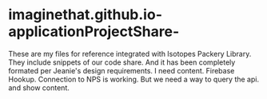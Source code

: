 # imaginethat.github.io-applicationProjectShare-
These are my files for reference integrated with Isotopes Packery Library. They include snippets of our code share. And it has been completely formated per Jeanie's design requirements. I need content. Firebase Hookup. Connection to NPS is working. But we need a way to query the api. and show content. 
